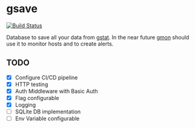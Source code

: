 # gsave
[![Build Status](https://cloud.drone.io/api/badges/hamburghammer/gsave/status.svg)](https://cloud.drone.io/hamburghammer/gsave)

Database to save all your data from [gstat](https://github.com/hamburghammer/gstat). 
In the near future [gmon](https://github.com/hamburghammer/gmon) should use it to monitor hosts and to create alerts.

## TODO
- [x] Configure CI/CD pipeline
- [x] HTTP testing
- [x] Auth Middleware with Basic Auth
- [x] Flag configurable
- [x] Logging
- [ ] SQLite DB implementation
- [ ] Env Variable configurable
